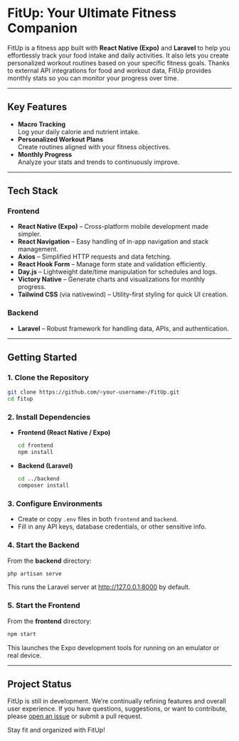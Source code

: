 # FitUp: Your Ultimate Fitness Companion

FitUp is a fitness app built with **React Native (Expo)** and **Laravel** to help you effortlessly track your food intake and daily activities. It also lets you create personalized workout routines based on your specific fitness goals. Thanks to external API integrations for food and workout data, FitUp provides monthly stats so you can monitor your progress over time.

---

## Key Features
- **Macro Tracking**  
  Log your daily calorie and nutrient intake.
- **Personalized Workout Plans**  
  Create routines aligned with your fitness objectives.
- **Monthly Progress**  
  Analyze your stats and trends to continuously improve.

---

## Tech Stack

### Frontend
- **React Native (Expo)** – Cross-platform mobile development made simpler.  
- **React Navigation** – Easy handling of in-app navigation and stack management.  
- **Axios** – Simplified HTTP requests and data fetching.  
- **React Hook Form** – Manage form state and validation efficiently.  
- **Day.js** – Lightweight date/time manipulation for schedules and logs.  
- **Victory Native** – Generate charts and visualizations for monthly progress.  
- **Tailwind CSS** (via nativewind) – Utility-first styling for quick UI creation.

### Backend
- **Laravel** – Robust framework for handling data, APIs, and authentication.

---

## Getting Started

### 1. Clone the Repository
```bash
git clone https://github.com/<your-username>/FitUp.git
cd fitup
```

### 2. Install Dependencies
- **Frontend (React Native / Expo)**  
  ```bash
  cd frontend
  npm install
  ```
- **Backend (Laravel)**  
  ```bash
  cd ../backend
  composer install
  ```

### 3. Configure Environments
- Create or copy `.env` files in both `frontend` and `backend`.
- Fill in any API keys, database credentials, or other sensitive info.

### 4. Start the Backend
From the **backend** directory:
```bash
php artisan serve
```
This runs the Laravel server at http://127.0.0.1:8000 by default.

### 5. Start the Frontend
From the **frontend** directory:
```bash
npm start
```
This launches the Expo development tools for running on an emulator or real device.

---

## Project Status
FitUp is still in development. We’re continually refining features and overall user experience. If you have questions, suggestions, or want to contribute, please [open an issue](../../issues) or submit a pull request.

Stay fit and organized with FitUp!
